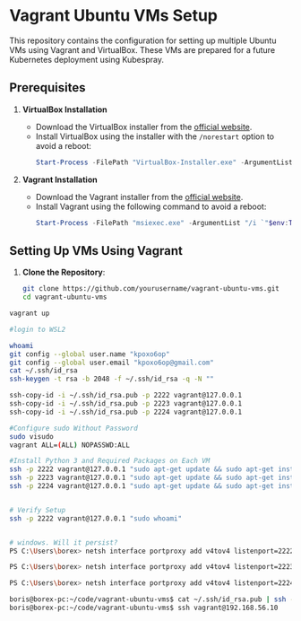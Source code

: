 # Vagrant Ubuntu VMs Setup

This repository contains the configuration for setting up multiple Ubuntu VMs using Vagrant and VirtualBox. These VMs are prepared for a future Kubernetes deployment using Kubespray.

## Prerequisites

1. **VirtualBox Installation**
   - Download the VirtualBox installer from the [official website](https://www.virtualbox.org/wiki/Downloads).
   - Install VirtualBox using the installer with the `/norestart` option to avoid a reboot:
     ```powershell
     Start-Process -FilePath "VirtualBox-Installer.exe" -ArgumentList "--silent --ignore-reboot" -Wait
     ```

2. **Vagrant Installation**
   - Download the Vagrant installer from the [official website](https://www.vagrantup.com/downloads).
   - Install Vagrant using the following command to avoid a reboot:
     ```powershell
     Start-Process -FilePath "msiexec.exe" -ArgumentList "/i `"$env:TEMP\Vagrant-Installer.msi`" /qn REBOOT=ReallySuppress" -Wait
     ```

## Setting Up VMs Using Vagrant

1. **Clone the Repository**:
   ```bash
   git clone https://github.com/yourusername/vagrant-ubuntu-vms.git
   cd vagrant-ubuntu-vms

```sh
vagrant up

#login to WSL2

whoami
git config --global user.name "kpoxo6op"
git config --global user.email "kpoxo6op@gmail.com"
cat ~/.ssh/id_rsa
ssh-keygen -t rsa -b 2048 -f ~/.ssh/id_rsa -q -N ""

ssh-copy-id -i ~/.ssh/id_rsa.pub -p 2222 vagrant@127.0.0.1
ssh-copy-id -i ~/.ssh/id_rsa.pub -p 2223 vagrant@127.0.0.1
ssh-copy-id -i ~/.ssh/id_rsa.pub -p 2224 vagrant@127.0.0.1

#Configure sudo Without Password
sudo visudo
vagrant ALL=(ALL) NOPASSWD:ALL

#Install Python 3 and Required Packages on Each VM
ssh -p 2222 vagrant@127.0.0.1 "sudo apt-get update && sudo apt-get install -y python3 python3-pip sshpass"
ssh -p 2223 vagrant@127.0.0.1 "sudo apt-get update && sudo apt-get install -y python3 python3-pip sshpass"
ssh -p 2224 vagrant@127.0.0.1 "sudo apt-get update && sudo apt-get install -y python3 python3-pip sshpass"


# Verify Setup
ssh -p 2222 vagrant@127.0.0.1 "sudo whoami"


# windows. Will it persist?
PS C:\Users\borex> netsh interface portproxy add v4tov4 listenport=2222 listenaddress=127.0.0.1 connectport=22 connectaddress=192.168.56.10

PS C:\Users\borex> netsh interface portproxy add v4tov4 listenport=2223 listenaddress=127.0.0.1 connectport=22 connectaddress=192.168.56.11

PS C:\Users\borex> netsh interface portproxy add v4tov4 listenport=2224 listenaddress=127.0.0.1 connectport=22 connectaddress=192.168.56.12

boris@borex-pc:~/code/vagrant-ubuntu-vms$ cat ~/.ssh/id_rsa.pub | ssh -i ~/.ssh/insecure_private_key vagrant@192.168.56.10 "mkdir -p ~/.ssh && cat >> ~/.ssh/authorized_keys"
boris@borex-pc:~/code/vagrant-ubuntu-vms$ ssh vagrant@192.168.56.10
```

